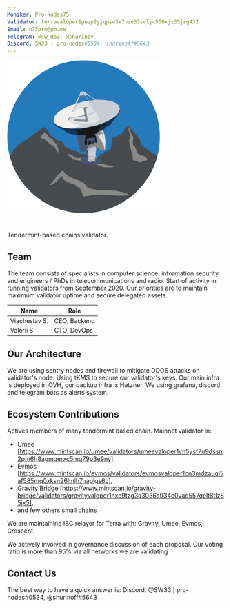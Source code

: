 ```yaml
---
Moniker: Pro-Nodes75
Validator: terravaloper1puzp2yjqps43x7nse33svljc550xjz35jxg432
Email: n75pro@pm.me
Telegram: @sw_HbZ, @shurinov
Discord: SW33 | pro-nodes#0534, shurinoff#5643
---
```


 ![pro-nodes75](./pro-nodes75.png)

# <moniker> 
Tendermint-based chains validator.

## Team

The team consists of specialists in computer science, information security and engineers / PhDs in telecommunications and radio.
Start of activity in running validators from September 2020.
Our priorities are to maintain maximum validator uptime and secure delegated assets.

| Name            | Role    | 
| --------------- | ------- | 
| Viacheslav S.   | CEO, Backend | 
| Valerii S.      | CTO, DevOps    | 

## Our Architecture

We are using sentry nodes and firewall to mitigate DDOS attacks on validator's node. Using tKMS to secure our validator's keys. Our main infra is deployed in OVH, our backup infra is Hetzner.
We using grafana, discord and telegram bots as alerts system.

## Ecosystem Contributions

Actives members of many tendermint based chain. 
Mainnet validator in:
- Umee [https://www.mintscan.io/umee/validators/umeevaloper1vn5ysf7u9dssn2pm6h8agmqerxc5mq79p3e9ny], 
- Evmos [https://www.mintscan.io/evmos/validators/evmosvaloper1cn3mdzauql5af585mq0xksn26lmlh7naplgs6c], 
- Gravity Bridge [https://www.mintscan.io/gravity-bridge/validators/gravityvaloper1nxe9tzg3a3036s934c0vad557qelt8tlz85jx5],
- and few others small chains

We are maintaining IBC relayer for Terra with: Gravity, Umee, Evmos, Crescent.

We actively involved in governance discussion of each proposal. Our voting ratio is more than 95% via all networks we are validating   

## Contact Us

The best way to have a quick answer is: Discord: @SW33 | pro-nodes#0534, @shurinoff#5643
